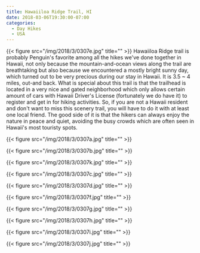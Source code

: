 ```yaml
---
title: Hawaiiloa Ridge Trail, HI
date: 2018-03-06T19:30:00-07:00
categories:
  - Day Hikes
  - USA
---
```

{{< figure src="/img/2018/3/0307e.jpg" title="" >}}
Hawaiiloa Ridge trail is probably Penguin's favorite among all the hikes we've done together in Hawaii, not only because the mountain-and-ocean views along the trail are breathtaking but also because we encountered a mostly bright sunny day, which turned out to be very precious during our stay in Hawaii. It is 3.5 ~ 4 miles, out-and back. What is special about this trail is that the trailhead is located in a very nice and gated neighborhood which only allows certain amount of cars with Hawaii Driver's License  (fortunately we do have it) to register and get in for hiking activities. So, if you are not a Hawaii resident and don't want to miss this scenery trail, you will have to do it with at least one local friend. The good side of it is that the hikers can always enjoy the nature in peace and quiet, avoiding the busy crowds which are often seen in Hawaii's most touristy spots.

<!--more-->

{{< figure src="/img/2018/3/0307a.jpg" title="" >}}

{{< figure src="/img/2018/3/0307b.jpg" title="" >}}

{{< figure src="/img/2018/3/0307k.jpg" title="" >}}

{{< figure src="/img/2018/3/0307c.jpg" title="" >}}

{{< figure src="/img/2018/3/0307d.jpg" title="" >}}

{{< figure src="/img/2018/3/0307f.jpg" title="" >}}

{{< figure src="/img/2018/3/0307g.jpg" title="" >}}

{{< figure src="/img/2018/3/0307h.jpg" title="" >}}

{{< figure src="/img/2018/3/0307i.jpg" title="" >}}

{{< figure src="/img/2018/3/0307j.jpg" title="" >}}
